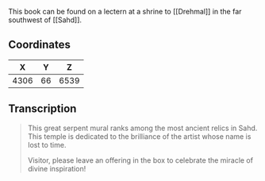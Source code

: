  

This book can be found on a lectern at a shrine to [[Drehmal]] in the far southwest of [[Sahd]].

## Coordinates
| **X** | **Y** | **Z** |
| :---: | :---: | :---: |
| 4306  |  66   | 6539  |

## Transcription
> This great serpent mural ranks among the most ancient relics in Sahd. This temple is dedicated to the brilliance of the artist whose name is lost to time.
>
> Visitor, please leave an offering in the box to celebrate the miracle of divine inspiration!

